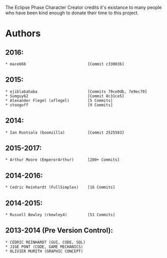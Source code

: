 The Eclipse Phase Character Creator credits it's existance to many people who have been kind enough to donate their time to this project.

# Authors

## 2016:
    * mace666                           [Commit c33003b]

## 2015:
    * ejiblabahaba                      [Commits 79ce0db, 7e9ec70]
    * Sumguy62                          [Commit 8c31ce5]
    * Alexander Flegel (aflegel)        [5 Commits]
    * stoogoff                          [9 Commits]

## 2014:
    * Ian Ruotsala (boomzilla)          [Commit 2525583]

## 2015-2017:
    * Arthur Moore (EmperorArthur)      [200+ Commits]

## 2014-2016:
    * Cedric Reinhardt (FullSimplex)    [16 Commits]

## 2014-2015:
    * Russell Bewley (rbewley4)         [51 Commits]

## 2013-2014 (Pre Version Control):
    * CÉDRIC REINHARDT (GUI, CODE, SQL)
    * JIGÉ PONT (CODE, GAME MECHANICS)
    * OLIVIER MURITH (GRAPHIC CONCEPT)
